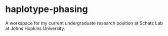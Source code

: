 # haplotype-phasing
A workspace for my current undergraduate research position at Schatz Lab at Johns Hopkins University.
